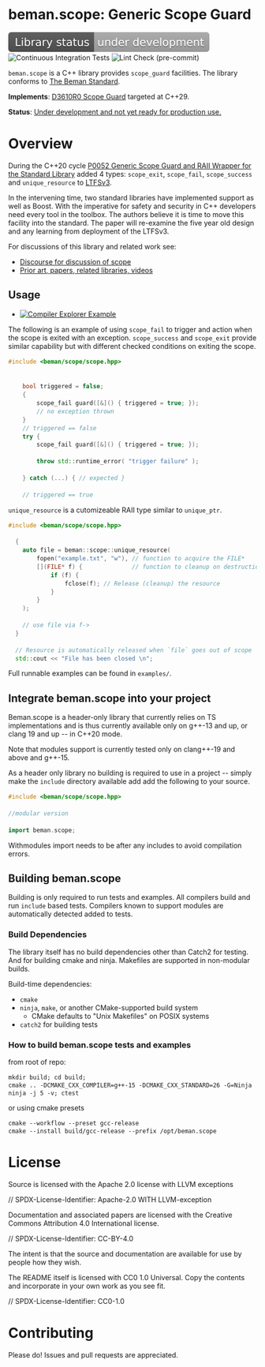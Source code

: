<!--
SPDX-License-Identifier: CC0-1.0
-->

# beman.scope: Generic Scope Guard

![Library Status](https://raw.githubusercontent.com/bemanproject/beman/refs/heads/main/images/badges/beman_badge-beman_library_under_development.svg)
![Continuous Integration Tests](https://github.com/bemanproject/scope/actions/workflows/ci_tests.yml/badge.svg)
![Lint Check (pre-commit)](https://github.com/bemanproject/scope/actions/workflows/pre-commit.yml/badge.svg)

`beman.scope` is a C++ library provides `scope_guard` facilities. The library conforms to [The Beman Standard](https://github.com/bemanproject/beman/blob/main/docs/BEMAN_STANDARD.md).

**Implements**: [D3610R0 Scope Guard](./paper/scope.org) targeted at C++29.

**Status**: [Under development and not yet ready for production use.](https://github.com/bemanproject/beman/blob/main/docs/BEMAN_LIBRARY_MATURITY_MODEL.md#under-development-and-not-yet-ready-for-production-use)

# Overview

During the C++20 cycle [P0052 Generic Scope Guard and RAII Wrapper for the Standard Library](https://wg21.link/P0052)
added 4 types: `scope_exit`, `scope_fail`, `scope_success`
and `unique_resource` to [LTFSv3](https://www.open-std.org/jtc1/sc22/wg21/docs/papers/2022/n4908#scopeguard).

In the intervening time, two standard libraries have implemented support as well as Boost.
With the imperative for safety and security in C++ developers need every tool in the toolbox.
The authors believe it is time to move this facility into the standard.
The paper will re-examine the five year old design and any learning from deployment of the LTFSv3.

For discussions of this library and related work see:

- [Discourse for discussion of scope](https://discourse.bemanproject.org/t/scope-library/315)
- [Prior art, papers, related libraries, videos](https://github.com/bemanproject/scope/blob/main/resources.md)

## Usage

- [![Compiler Explorer Example](https://img.shields.io/badge/Try%20it%20on%20Compiler%20Explorer-grey?logo=compilerexplorer&logoColor=67c52a)](https://godbolt.org/z/qMvrsPexd)

The following is an example of using `scope_fail` to trigger and action when the scope
is exited with an exception.  `scope_success` and `scope_exit` provide similar capability
but with different checked conditions on exiting the scope.

```c++
#include <beman/scope/scope.hpp>


    bool triggered = false;
    {
        scope_fail guard([&]() { triggered = true; });
        // no exception thrown
    }
    // triggered == false
    try {
        scope_fail guard([&]() { triggered = true; });

        throw std::runtime_error( "trigger failure" );

    } catch (...) { // expected }

    // triggered == true
```

`unique_resource` is a cutomizeable RAII type similar to `unique_ptr`.

```c++
#include <beman/scope/scope.hpp>

  {
    auto file = beman::scope::unique_resource(
        fopen("example.txt", "w"), // function to acquire the FILE*
        [](FILE* f) {              // function to cleanup on destruction
            if (f) {
                fclose(f); // Release (cleanup) the resource
            }
        }
    );

    // use file via f->
  }

  // Resource is automatically released when `file` goes out of scope
  std::cout << "File has been closed \n";
```

Full runnable examples can be found in `examples/`.

## Integrate beman.scope into your project

Beman.scope is a header-only library that currently relies on TS implementations
and is thus currently available only on g++-13 and up, or clang 19 and up -- in C++20 mode.

Note that modules support is currently tested only on clang++-19 and above and g++-15.

As a header only library no building is required to use in a project -- simply make
the `include` directory available add add the following to your source.

```cpp
#include <beman/scope/scope.hpp>

//modular version

import beman.scope;
```
Withmodules import needs to be after any includes to avoid compilation errors.

## Building beman.scope

Building is only required to run tests and examples. All compilers build and
run `include` based tests. Compilers known to support modules are automatically
detected added to tests.

### Build Dependencies

The library itself has no build dependencies other than Catch2 for testing.
And for building cmake and ninja.  Makefiles are supported in non-modular builds.

Build-time dependencies:

- `cmake`
- `ninja`, `make`, or another CMake-supported build system
  - CMake defaults to "Unix Makefiles" on POSIX systems
- `catch2` for building tests

### How to build beman.scope tests and examples

from root of repo:

```shell
mkdir build; cd build;
cmake .. -DCMAKE_CXX_COMPILER=g++-15 -DCMAKE_CXX_STANDARD=26 -G=Ninja
ninja -j 5 -v; ctest
```

or using cmake presets
```shell
cmake --workflow --preset gcc-release
cmake --install build/gcc-release --prefix /opt/beman.scope
```
# License

Source is licensed with the Apache 2.0 license with LLVM exceptions

// SPDX-License-Identifier: Apache-2.0 WITH LLVM-exception

Documentation and associated papers are licensed with the Creative Commons Attribution 4.0 International license.

// SPDX-License-Identifier: CC-BY-4.0

The intent is that the source and documentation are available for use by people how they wish.

The README itself is licensed with CC0 1.0 Universal. Copy the contents and incorporate in your own work as you see fit.

// SPDX-License-Identifier: CC0-1.0

# Contributing

Please do! Issues and pull requests are appreciated.
